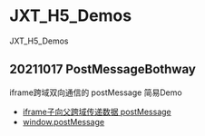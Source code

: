# JXT_H5_Demos
JXT_H5_Demos

## 20211017 PostMessageBothway
iframe跨域双向通信的 postMessage 简易Demo
- [iframe子向父跨域传递数据 postMessage](https://blog.csdn.net/qq_37753933/article/details/109604775)
- [window.postMessage](https://developer.mozilla.org/zh-CN/docs/Web/API/Window/postMessage)
